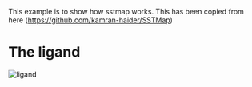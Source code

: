 This example is to show how sstmap works.  This has been copied from here (https://github.com/kamran-haider/SSTMap)

# The ligand
![ligand](ligand.png)
